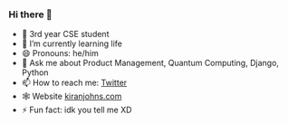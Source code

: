 ### Hi there 👋
- 🔭 3rd year CSE student
- 🌱 I’m currently learning life
- 😄 Pronouns: he/him
- 💬 Ask me about Product Management, Quantum Computing, Django, Python
- 📫 How to reach me: [Twitter](https://twitter.com/thetronjohnson)
- 🕸️ Website [kiranjohns.com](https://kiranjohns.com)
- ⚡ Fun fact: idk you tell me XD

<!--
**thetronjohnson/thetronjohnson** is a ✨ _special_ ✨ repository because its `README.md` (this file) appears on your GitHub profile.

Here are some ideas to get you started:

- 🔭 I’m a CSE sophomore
- 🌱 I’m currently learning Quantum Computing, Qiskit and Vue.js
- 👯 I’m looking to collaborate on ...
- 🤔 I’m looking for help with ...
- 💬 Ask me about Quantum Computing, Django, Python
- 📫 How to reach me: ![Twitter](https://twitter.com/thetronjohnson)
- 😄 Pronouns: ...
- ⚡ Fun fact: ...
-->
